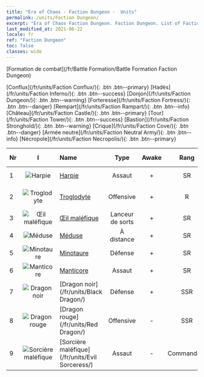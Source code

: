 ```yaml
---
title: "Era of Chaos - Faction Dungeon -  Units"
permalink: /units/Faction Dungeon/
excerpt: "Era of Chaos Faction Dungeon. Faction Dungeon. List of Faction in Era of Chaos"
last_modified_at: 2021-06-22
locale: fr
ref: "Faction Dungeon"
toc: false
classes: wide
---
```

  [Formation de combat](/fr/Battle Formation/Battle Formation Faction Dungeon)

 [Conflux](/fr/units/Faction Conflux/){: .btn .btn--primary} [Hadès](/fr/units/Faction Inferno/){: .btn .btn--success} [Donjon](/fr/units/Faction Dungeon/){: .btn .btn--warning} [Forteresse](/fr/units/Faction Fortress/){: .btn .btn--danger} [Rempart](/fr/units/Faction Rampart/){: .btn .btn--info} [Château](/fr/units/Faction Castle/){: .btn .btn--primary} [Tour](/fr/units/Faction Tower/){: .btn .btn--success} [Bastion](/fr/units/Faction Stronghold/){: .btn .btn--warning} [Crique](/fr/units/Faction Cove/){: .btn .btn--danger} [Armée neutre](/fr/units/Faction Neutral Army/){: .btn .btn--info} [Nécropole](/fr/units/Faction Necropolis/){: .btn .btn--primary} 

  | Nr | I |         Name        |   Type   | Awake | Rang |   Members     |  Stars  | Exclusive | Attack  |     HP    |  Awaken Name  |
  |:---|:-:|:--------------------|:--------:|:-----:|:---------:|:-------------:|:-------:|:---------:|:-------:|:---------:|:--------------|
  | 1 | ![Harpie](/images/u/ti_yingshenren.jpg) | [Harpie](/fr/units/Harpy/) | Assaut | + | SR | x9 | <i class="fas fa-star"/><i class="fas fa-star"/> | + | 74.0 | 860 |  Harpie sinistre  |
  | 2 | ![Troglodyte](/images/u/ti_dongxueren.jpg) | [Troglodyte](/fr/units/Troglodyte/) | Offensive | + | R | x9 | <i class="fas fa-star"/> | - | 86.0 | 744 |  Troglodyte des ténèbres  |
  | 3 | ![Œil maléfique](/images/u/ti_xieyan.jpg) | [Œil maléfique](/fr/units/Beholder/) | Lanceur de sorts | + | SR | x9 | <i class="fas fa-star"/><i class="fas fa-star"/><i class="fas fa-star"/> | - | 115.8 | 744 |  Œil démoniaque  |
  | 4 | ![Méduse](/images/u/ti_meidusha.jpg) | [Méduse](/fr/units/Medusa/) | À distance | + | SR | x4 | <i class="fas fa-star"/><i class="fas fa-star"/><i class="fas fa-star"/> | + | 202.0 | 1144 |  Reine Méduse  |
  | 5 | ![Minotaure](/images/u/ti_niutouguai.jpg) | [Minotaure](/fr/units/Minotaur/) | Défense | + | SR | x4 | <i class="fas fa-star"/><i class="fas fa-star"/> | - | 108.0 | 2725 |  Roi Minotaure  |
  | 6 | ![Manticore](/images/u/ti_shixie.jpg) | [Manticore](/fr/units/Manticore/) | Assaut | + | SR | x4 | <i class="fas fa-star"/><i class="fas fa-star"/><i class="fas fa-star"/> | + | 174.9 | 1917 |  Scorpicore  |
  | 7 | ![Dragon noir](/images/u/ti_heilong.jpg) | [Dragon noir](/fr/units/Black Dragon/) | Défense | + | SSR | x1 | <i class="fas fa-star"/><i class="fas fa-star"/><i class="fas fa-star"/> | - | 430.0 | 8712 |  Roi Dragon noir  |
  | 8 | ![Dragon rouge](/images/u/ti_chilong.jpg) | [Dragon rouge](/fr/units/Red Dragon/) | Offensive | - | SSR | x1 | <i class="fas fa-star"/><i class="fas fa-star"/><i class="fas fa-star"/> | - | 769.3 | 5431 |   -   |
  | 9 | ![Sorcière maléfique](/images/u/ti_xiemonv.jpg) | [Sorcière maléfique](/fr/units/Evil Sorceress/) | Assaut | - | Commandant | x1 | <i class="fas fa-star"/><i class="fas fa-star"/><i class="fas fa-star"/> | - | 550.0 | 6000 |   -   |
